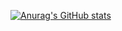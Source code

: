 [![Anurag's GitHub stats](https://github-readme-stats.vercel.app/api?username=mj9457&count_private=true)](https://github.com/anuraghazra/github-readme-stats)
